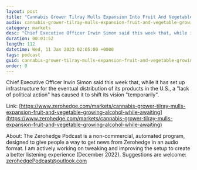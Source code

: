 ```yaml
---
layout: post
title: "Cannabis Grower Tilray Mulls Expansion Into Fruit And Vegetable Growing, Alcohol, While Awaiting U.S. Legalization"
audio: cannabis-grower-tilray-mulls-expansion-fruit-and-vegetable-growing-alcohol-while-awaiting-0
category: markets
desc: "Chief Executive Officer Irwin Simon said this week that, while it has set up infrastructure for the eventual distribution of its products in the U.S., a &quot;lack of political action&quot; has caused it to shift its vision &quot;temporarily&quot;. "
duration: 00:01:52
length: 112
datetime: Wed, 11 Jan 2023 02:05:00 +0000
tags: podcast
guid: cannabis-grower-tilray-mulls-expansion-fruit-and-vegetable-growing-alcohol-while-awaiting-0
order: 0
---
```

Chief Executive Officer Irwin Simon said this week that, while it has set up infrastructure for the eventual distribution of its products in the U.S., a &quot;lack of political action&quot; has caused it to shift its vision &quot;temporarily&quot;. 

Link: [https://www.zerohedge.com/markets/cannabis-grower-tilray-mulls-expansion-fruit-and-vegetable-growing-alcohol-while-awaiting](https://www.zerohedge.com/markets/cannabis-grower-tilray-mulls-expansion-fruit-and-vegetable-growing-alcohol-while-awaiting)

About: The Zerohedge Podcast is a non-commercial, automated program, designed to give people a way to get news from Zerohedge in an audio format.  I am actively working on tweaking and improving the setup to create a better listening experience (December 2022).  Suggestions are welcome: [zerohedgePodcast@outlook.com](mailto:zerohedgePodcast@outlook.com)